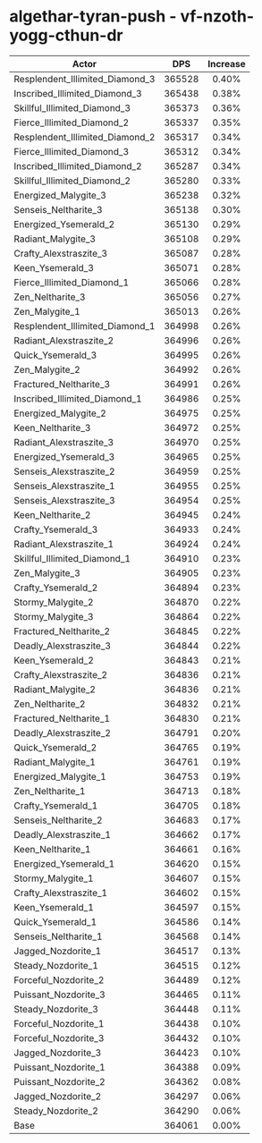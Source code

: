 # algethar-tyran-push - vf-nzoth-yogg-cthun-dr
| Actor | DPS | Increase |
|---|:---:|:---:|
|Resplendent_Illimited_Diamond_3|365528|0.40%|
|Inscribed_Illimited_Diamond_3|365438|0.38%|
|Skillful_Illimited_Diamond_3|365373|0.36%|
|Fierce_Illimited_Diamond_2|365337|0.35%|
|Resplendent_Illimited_Diamond_2|365317|0.34%|
|Fierce_Illimited_Diamond_3|365312|0.34%|
|Inscribed_Illimited_Diamond_2|365287|0.34%|
|Skillful_Illimited_Diamond_2|365280|0.33%|
|Energized_Malygite_3|365238|0.32%|
|Senseis_Neltharite_3|365138|0.30%|
|Energized_Ysemerald_2|365130|0.29%|
|Radiant_Malygite_3|365108|0.29%|
|Crafty_Alexstraszite_3|365087|0.28%|
|Keen_Ysemerald_3|365071|0.28%|
|Fierce_Illimited_Diamond_1|365066|0.28%|
|Zen_Neltharite_3|365056|0.27%|
|Zen_Malygite_1|365013|0.26%|
|Resplendent_Illimited_Diamond_1|364998|0.26%|
|Radiant_Alexstraszite_2|364996|0.26%|
|Quick_Ysemerald_3|364995|0.26%|
|Zen_Malygite_2|364992|0.26%|
|Fractured_Neltharite_3|364991|0.26%|
|Inscribed_Illimited_Diamond_1|364986|0.25%|
|Energized_Malygite_2|364975|0.25%|
|Keen_Neltharite_3|364972|0.25%|
|Radiant_Alexstraszite_3|364970|0.25%|
|Energized_Ysemerald_3|364965|0.25%|
|Senseis_Alexstraszite_2|364959|0.25%|
|Senseis_Alexstraszite_1|364955|0.25%|
|Senseis_Alexstraszite_3|364954|0.25%|
|Keen_Neltharite_2|364945|0.24%|
|Crafty_Ysemerald_3|364933|0.24%|
|Radiant_Alexstraszite_1|364924|0.24%|
|Skillful_Illimited_Diamond_1|364910|0.23%|
|Zen_Malygite_3|364905|0.23%|
|Crafty_Ysemerald_2|364894|0.23%|
|Stormy_Malygite_2|364870|0.22%|
|Stormy_Malygite_3|364864|0.22%|
|Fractured_Neltharite_2|364845|0.22%|
|Deadly_Alexstraszite_3|364844|0.22%|
|Keen_Ysemerald_2|364843|0.21%|
|Crafty_Alexstraszite_2|364836|0.21%|
|Radiant_Malygite_2|364836|0.21%|
|Zen_Neltharite_2|364832|0.21%|
|Fractured_Neltharite_1|364830|0.21%|
|Deadly_Alexstraszite_2|364791|0.20%|
|Quick_Ysemerald_2|364765|0.19%|
|Radiant_Malygite_1|364761|0.19%|
|Energized_Malygite_1|364753|0.19%|
|Zen_Neltharite_1|364713|0.18%|
|Crafty_Ysemerald_1|364705|0.18%|
|Senseis_Neltharite_2|364683|0.17%|
|Deadly_Alexstraszite_1|364662|0.17%|
|Keen_Neltharite_1|364661|0.16%|
|Energized_Ysemerald_1|364620|0.15%|
|Stormy_Malygite_1|364607|0.15%|
|Crafty_Alexstraszite_1|364602|0.15%|
|Keen_Ysemerald_1|364597|0.15%|
|Quick_Ysemerald_1|364586|0.14%|
|Senseis_Neltharite_1|364568|0.14%|
|Jagged_Nozdorite_1|364517|0.13%|
|Steady_Nozdorite_1|364515|0.12%|
|Forceful_Nozdorite_2|364489|0.12%|
|Puissant_Nozdorite_3|364465|0.11%|
|Steady_Nozdorite_3|364448|0.11%|
|Forceful_Nozdorite_1|364438|0.10%|
|Forceful_Nozdorite_3|364432|0.10%|
|Jagged_Nozdorite_3|364423|0.10%|
|Puissant_Nozdorite_1|364388|0.09%|
|Puissant_Nozdorite_2|364362|0.08%|
|Jagged_Nozdorite_2|364297|0.06%|
|Steady_Nozdorite_2|364290|0.06%|
|Base|364061|0.00%|
